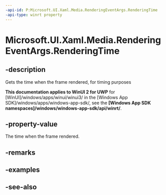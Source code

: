 ```yaml
---
-api-id: P:Microsoft.UI.Xaml.Media.RenderingEventArgs.RenderingTime
-api-type: winrt property
---
```


<!-- Property syntax
public Windows.Foundation.TimeSpan RenderingTime { get; }
-->

# Microsoft.UI.Xaml.Media.RenderingEventArgs.RenderingTime

## -description
Gets the time when the frame rendered, for timing purposes

**This documentation applies to WinUI 2 for UWP** for [WinUI]/windows/apps/winui/winui3/ in the [Windows App SDK]/windows/apps/windows-app-sdk/, see the **[Windows App SDK namespaces]/windows/windows-app-sdk/api/winrt/**.

## -property-value
The time when the frame rendered.

## -remarks

## -examples

## -see-also
